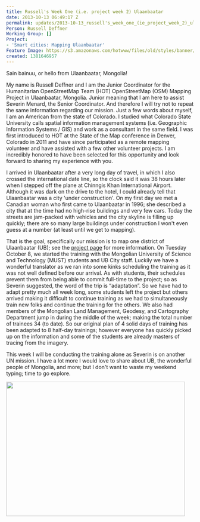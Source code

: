 ```yaml
---
title: Russell's Week One (i.e. project week 2) Ulaanbaatar
date: 2013-10-13 06:49:17 Z
permalink: updates/2013-10-13_russell's_week_one_(ie_project_week_2)_ulaanbaatar
Person: Russell Deffner
Working Group: []
Project:
- 'Smart cities: Mapping Ulaanbaatar'
Feature Image: https://s3.amazonaws.com/hotwww/files/old/styles/banner/public/UBTrainingDay1_2.JPG
created: 1381646957
---
```


<p>Sain bainuu, or hello from Ulaanbaatar, Mongolia!</p><p>My name is Russell Deffner and I am the Junior Coordinator for the Humanitarian OpenStreetMap Team (HOT) OpenStreetMap (OSM) Mapping Project in Ulaanbaatar, Mongolia. Junior meaning that I am here to assist Severin Menard, the Senior Coordinator. And therefore I will try not to repeat the same information regarding our mission. Just a few words about myself, I am an American from the state of Colorado. I studied what Colorado State University calls spatial information management systems (i.e. Geographic Information Systems / GIS) and work as a consultant in the same field. I was first introduced to HOT at the State of the Map conference in Denver, Colorado in 2011 and have since participated as a remote mapping volunteer and have assisted with a few other volunteer projects. I am incredibly honored to have been selected for this opportunity and look forward to sharing my experience with you.<!--break--></p><p>I arrived in Ulaanbaatar after a very long day of travel, in which I also crossed the international date line, so the clock said it was 38 hours later when I stepped off the plane at Chinngis Khan International Airport. Although it was dark on the drive to the hotel, I could already tell that Ulaanbaatar was a city 'under construction'. On my first day we met a Canadian woman who first came to Ulaanbaatar in 1996; she described a city that at the time had no high-rise buildings and very few cars. Today the streets are jam-packed with vehicles and the city skyline is filling up quickly; there are so many large buildings under construction I won't even guess at a number (at least until we get to mapping).</p><p>That is the goal, specifically our mission is to map one district of Ulaanbaatar (UB); see the <a href="http://hot.openstreetmap.org/projects/mongolia_mapping_ulaanbaatar_0"> project page</a> for more information. On Tuesday October 8, we started the training with the Mongolian University of Science and Technology (MUST) students and UB City staff. Luckily we have a wonderful translator as we ran into some kinks scheduling the training as it was not well defined before our arrival. As with students, their schedules prevent them from being able to commit full-time to the project; so as Severin suggested, the word of the trip is “adaptation”. So we have had to adapt pretty much all week long, some students left the project but others arrived making it difficult to continue training as we had to simultaneously train new folks and continue the training for the others. We also had members of the Mongolian Land Management, Geodesy, and Cartography Department jump in during the middle of the week; making the total number of trainees 34 (to date). So our original plan of 4 solid days of training has been adapted to 8 half-day trainings; however everyone has quickly picked up on the information and some of the students are already masters of tracing from the imagery.</p><p>This week I will be conducting the training alone as Severin is on another UN mission. I have a lot more I would love to share about UB, the wonderful people of Mongolia, and more; but I don't want to waste my weekend typing; time to go explore.</p><p><img class="image-large" src="https://s3.amazonaws.com/hotwww/files/old/styles/large/public/UBTrainingDay1_2_0.JPG?itok=CQ-wfgRo" alt="" height="360" width="480"></p>
